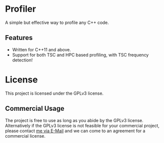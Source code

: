 # Profiler
A simple but effective way to profile any C++ code.

## Features
- Written for C++11 and above.
- Support for both TSC and HPC based profiling, with TSC frequency detection!

# License
This project is licensed under the GPLv3 license.

## Commercial Usage
The project is free to use as long as you abide by the GPLv3 license. Alternatively if the GPLv3 license is not feasible for your commercial project, please contact [me via E-Mail](mailto://info@xaymar.com) and we can come to an agreement for a commercial license.
